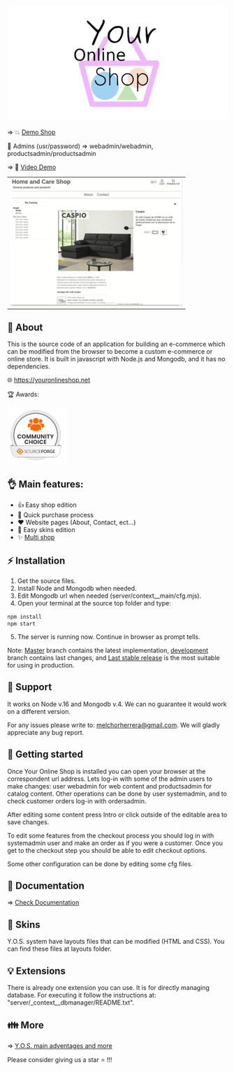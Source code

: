![Your Online Shop](readme_images/logotype.png "Your Online Shop")

=> :boom: [Demo Shop](https://youronlineshop.net/sample/)

:wrench: Admins (usr/password) => webadmin/webadmin, productsadmin/productsadmin

=> :information_desk_person: [Video Demo](https://youtu.be/PD_olszbGWA)
<table>
  <tr>
    <td>
    <a href="https://youtu.be/PD_olszbGWA"><img src="readme_images/youtube.webp"></a>
    </td>
  </tr>
</table>

## :cactus: About

This is the source code of an application for building an e-commerce which can be modified from the browser to become a custom e-commerce or online store. It is built in javascript with Node.js and Mongodb, and it has no dependencies.

:globe_with_meridians: https://youronlineshop.net

:trophy: Awards:

<img src="readme_images/oss-community-choice-white.svg" alt="Community choice" width="130"/>

## :ok_hand: Main features:

- :thumbsup: Easy shop edition
- :runner: Quick purchase process
- :heart: Website pages (About, Contact, ect...)
- :art: Easy skins edition
- :sparkles: [Multi shop](docs/multishopguide.md)

## :zap: Installation

1. Get the source files.
2. Install Node and Mongodb when needed.
3. Edit Mongodb url when needed (server/context__main/cfg.mjs).
4. Open your terminal at the source top folder and type:
```
npm install 
npm start
```
5. The server is running now. Continue in browser as prompt tells.

Note: [Master](https://github.com/petazeta/youronlineshop/tree/master) branch contains the latest implementation, [development](https://github.com/petazeta/youronlineshop/tree/development) branch contains last changes, and [Last stable release](https://github.com/petazeta/youronlineshop/releases/tag/v5.0) is the most suitable for using in production.

## :ghost: Support

It works on Node v.16 and Mongodb v.4. We can no guarantee it would work on a different version.

For any issues please write to: melchorherrera@gmail.com. We will gladly appreciate any bug report.


## :rocket: Getting started

Once Your Online Shop is installed you can open your browser at the correspondent url address. Lets log-in with some of the admin users to make changes: user webadmin for web content and productsadmin for catalog content. Other operations can be done by user systemadmin, and to check customer orders log-in with ordersadmin.

After editing some content press Intro or click outside of the editable area to save changes.

To edit some features from the checkout process you should log in with systemadmin user and make an order as if you were a customer. Once you get to the checkout step you should be able to edit checkout options.

Some other configuration can be done by editing some cfg files.


## :green_book: Documentation

=> [Check Documentation](docs/overview.md)


## :art: Skins

Y.O.S. system have layouts files that can be modified (HTML and CSS). You can find these files at layouts folder.


## :bulb: Extensions

There is already one extension you can use. It is for directly managing database. For executing it follow the instructions at: "server/_context__dbmanager/README.txt".


## :family: More

=> [Y.O.S. main adventages and more](docs/marketing.md)

Please consider giving us a star :star: !!!
